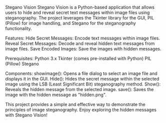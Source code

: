 Stegano Vision
Stegano Vision is a Python-based application that allows users to hide and reveal secret text messages within image files using steganography. The project leverages the Tkinter library for the GUI, PIL (Pillow) for image handling, and Stegano for the steganography functionality.

Features:
Hide Secret Messages: Encode text messages within image files.
Reveal Secret Messages: Decode and reveal hidden text messages from image files.
Save Encoded Images: Save the images with hidden messages.

Prerequisites:
Python 3.x
Tkinter (comes pre-installed with Python)
PIL (Pillow)
Stegano

Components:
showimage(): Opens a file dialog to select an image file and displays it in the GUI.
Hide(): Hides the secret message within the selected image using the LSB (Least Significant Bit) steganography method.
Show(): Reveals the hidden message from the selected image.
save(): Saves the image with the hidden message as "hidden.png".

This project provides a simple and effective way to demonstrate the principles of image steganography. Enjoy exploring the hidden messages with Stegano Vision!
